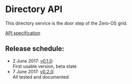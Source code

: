 # Directory API

This directory service is the door step of the Zero-OS grid.

[API specification](https://rawgit.com/zero-os/0-directory/master/specs/directory.html)

## Release schedule:
- 2 June 2017:  [v0.1.0](milestones/0.1.0.md):  
First usable version, beta state
- 7 June 2017:  [v0.2.0](milestones/0.2.0.md):  
All tested and documented
